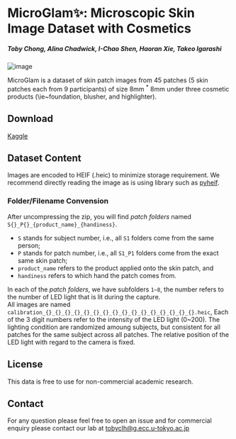 # MicroGlam✨: Microscopic Skin Image Dataset with Cosmetics
##### Toby Chong, Alina Chadwick, I-Chao Shen, Haoran Xie, Takeo Igarashi
![image](https://github.com/tobyclh/MicroGlam/assets/12501995/8d9dcc93-5b6f-4b55-a970-85be298f9337)

MicroGlam is a dataset of skin patch images from 45 patches (5 skin patches each from 9 participants) of size 8mm $^*$ 8mm under three cosmetic products (\ie~foundation, blusher, and highlighter). 


## Download
[Kaggle](https://www.kaggle.com/datasets/tobyclh/microglam)


## Dataset Content
Images are encoded to HEIF (.heic) to minimize storage requirement.
We recommend directly reading the image as is using library such as [pyheif](https://pypi.org/project/pyheif/).  

### Folder/Filename Convension
After uncompressing the zip, you will find *patch folders* named `S{}_P{}_{product_name}_{handiness}`.  
- `S` stands for subject number, i.e., all `S1` folders come from the same person;
- `P` stands for patch number, i.e., all `S1_P1` folders come from the exact same skin patch;
- `product_name` refers to the product applied onto the skin patch, and
- `handiness` refers to which hand the patch comes from.

In each of the *patch folders*, we have subfolders `1~8`, the number refers to the number of LED light that is lit during the capture.  
All images are named `calibration_{}_{}_{}_{}_{}_{}_{}_{}_{}_{}_{}_{}_{}_{}_{}_{}.heic`, 
Each of the 3 digit numbers refer to the intensity of the LED light (0~200). 
The lighting condition are randomized amoung subjects, but consistent for all patches for the same subject across all patches. 
The relative position of the LED light with regard to the camera is fixed.  

## License
This data is free to use for non-commercial academic research. 


## Contact
For any question please feel free to open an issue and for commercial enquiry please contact our lab at tobyclh@g.ecc.u-tokyo.ac.jp
